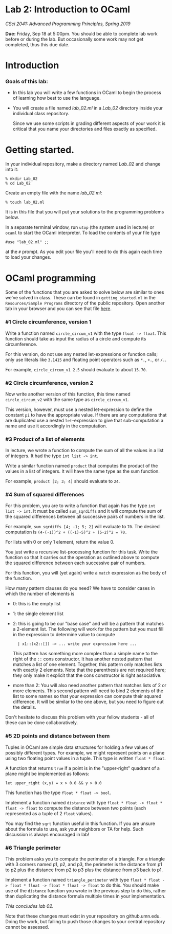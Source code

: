 # Lab 2: Introduction to OCaml

*CSci 2041: Advanced Programming Principles, Spring 2019*

**Due:** Friday, Sep 18 at 5:00pm. You should be able to complete lab
work before or during the lab.  But occasionally some work may not get
completed, thus this due date.

# Introduction

### Goals of this lab:

+ In this lab you will write a few functions in OCaml to begin the
process of learning how best to use the language.

+ You will create a file named *lab_02.ml* in a *Lab_02* directory
  inside your individual class repository.

  Since we use some scripts in grading different aspects of your work
  it is critical that you name your directories and files exactly as
  specified.


# Getting started.

In your individual repository, make a directory named *Lab_02* and
change into it: 
```
% mkdir Lab_02
% cd Lab_02
```

Create an empty file with the name *lab_02.ml*:
```
% touch lab_02.ml
```

It is in this file that you will put your solutions to the programming 
problems below.

In a separate terminal window, run ``utop`` (the system used in
lecture) or ``ocaml`` to start the OCaml interpreter.  To load the
contents of your file type
```
#use "lab_02.ml" ;;
```
at the ``#`` prompt.  As you edit your file you'll need to do this
again each time to load your changes.


# OCaml programming 

Some of the functions that you are asked to solve below are similar to
ones we've solved in class.  These can be found in ``getting_started.ml`` in
the ``Resources/Sample Programs`` directory of the public repository.  Open
another tab in your browser and you can see that file
[here](../../Course-Resources/Sample%20Programs/getting_started.ml).


### #1 Circle circumference, version 1

Write a function named ``circle_circum_v1`` with the type ``float ->
float``.  This function should take as input the radius of a circle and 
compute its circumference.

For this version, do not use any nested let-expressions or function
calls; only use literals like ``3.1415`` and floating point operators
such as ``*.``, ``+.``, or ``/.``.

For example, ``circle_circum_v1 2.5`` should evaluate to about ``15.70``.


### #2 Circle circumference, version 2

Now write another version of this function, this time named
``circle_circum_v2`` with the same type as ``circle_circum_v1``.

This version, however, must use a nested let-expression to define the
constant ``pi`` to have the appropriate value.  If there are any
computations that are duplicated use a nested ``let``-expression to give
that sub-computation a name and use it accordingly in the computation.


### #3 Product of a list of elements

In lecture, we wrote a function to compute the sum of all the values
in a list of integers.  It had the type ``int list -> int``.

Write a similar function named ``product`` that computes the product
of the values in a list of integers.  It will have the same type as
the sum function.

For example, ``product [2; 3; 4]`` should evaluate to ``24``.


### #4 Sum of squared differences

For this problem, you are to write a function that again has the type
``int list -> int``.  It must be called ``sum_sqrdiffs`` and it will
compute the sum of the squared differences between all successive pairs of
numbers in the list.

For example, ``sum_sqrdiffs [4; -1; 5; 2]`` will evaluate to ``70``. The desired
computation is 
``(4-(-1))^2 + ((-1)-5)^2 + (5-2)^2 = 70.``

For lists with 0 or only 1 element, return the value 0.

You just write a recursive list-processing function for this
task. Write the function so that it carries out the operation as
outlined above to compute the squared difference between each
successive pair of numbers.

For this function, you will (yet again) write a ``match`` expression as the body of the function.

How many pattern clauses do you need?  We have to consider cases in which the number of elements is
- 0: this is the empty list
- 1: the single element list

- 2: this is going to be our "base case" and will be a pattern that
  matches a 2-element list.  The following will work for the pattern but
  you must fill in the expression to determine value to compute
  ```
    | x1::(x2::[]) -> ... write your expression here ...
  ```
  This pattern has something more complex than a simple name to the
  right of the ``::`` cons constructor.  It has another nested pattern
  that matches a list of one element.  Together, this pattern only
  matches lists with exactly 2 elements.  Note that the parenthesis
  are not required here; they only make it explicit that the cons
  constructor is right associative.

- more than 2: You will also need another pattern that matches lists
  of 2 or more elements.  This second pattern will need to bind 2
  elements of the list to some names so that your expression can
  compute their squared difference.  It will be similar to the one
  above, but you need to figure out the details.


Don't hesitate to discuss this problem with your fellow students - all
of these can be done collaboratively.


### #5 2D points and distance between them

Tuples in OCaml are simple data structures for holding a few values of
possibly different types.  For example, we might represent points on a
plane using two floating point values in a tuple.  This type is
written ``float * float``.

A function that returns ``true`` if a point is in the "upper-right" quadrant 
of a plane might be implemented as follows:
```
let upper_right (x,y) = x > 0.0 && y > 0.0
```
This function has the type ``float * float -> bool``.

Implement a function named ``distance`` with type ``float * float ->
float * float -> float`` to compute the distance between two points
(each represented as a tuple of 2 ``float`` values).

You may find the ``sqrt`` function useful in this function. If you are unsure
about the formula to use, ask your neighbors or TA for help. Such discussion
is always encouraged in lab!


### #6 Triangle perimeter

This problem asks you to compute the perimeter of a triangle.  For a
triangle with 3 corners named p1, p2, and p3, the perimeter is the
distance from p1 to p2 plus the distance from p2 to p3 plus the
distance from p3 back to p1.

Implement a function named ``triangle_perimeter`` with type ``float *
float -> float * float -> float * float -> float`` to do this.
You should make use of the ``distance`` function you wrote in the
previous step to do this, rather than duplicating the distance formula
multiple times in your implementation.


*This concludes lab 02.*

Note that these changes must exist in your repository on
github.umn.edu.  Doing the work, but failing to push those changes to
your central repository cannot be assessed.

